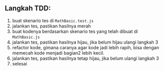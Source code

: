 ## Langkah TDD:
1. buat skenario tes di `MathBasic.test.js`
2. jalankan tes, pastikan hasilnya merah
3. buat kodenya berdasarkan skenario tes yang telah dibuat di `MathBasic.js`
4. jalankan tes, pastikan hasilnya hijau, jika belum hijau ulangi langkah 3
5. refactor kode, gimana caranya agar kode jadi lebih rapih, bisa dengan memecah kode menjadi bagian2 lebih kecil.
6. jalankan tes, pastikan hasilnya tetap hijau, jika belum ulangi langkah 3
7. selesai